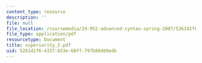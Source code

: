 ```yaml
---
content_type: resource
description: ''
file: null
file_location: /coursemedia/24-952-advanced-syntax-spring-2007/526141f64337853e60ff797b86d09edb_superiority_2.pdf
file_type: application/pdf
resourcetype: Document
title: superiority_2.pdf
uid: 526141f6-4337-853e-60ff-797b86d09edb
---
```


